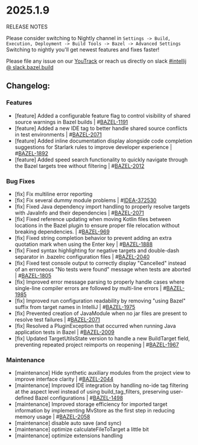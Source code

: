 <!DOCTYPE html> <html lang="en"> <head> <meta charset="UTF-8"> <title>Bazel Plugin 2025.1.9</title> </head> <body> <h1>2025.1.9</h1> <p>RELEASE NOTES</p> <p>Please consider switching to Nightly channel in <code>Settings -> Build, Execution, Deployment -> Build Tools -> Bazel -> Advanced Settings</code><br> Switching to nightly you'll get newest features and fixes faster!</p> <p>Please file any issue on our <a href="https://youtrack.jetbrains.com/issues/BAZEL">YouTrack</a> or reach us directly on slack <a href="https://bazelbuild.slack.com/archives/C025SBYFC4E">#intellij @ slack.bazel.build</a></p> <h2>Changelog:</h2> <h3>Features</h3> <ul> <li>[feature] Added a configurable feature flag to control visibility of shared source warnings in Bazel builds | #<a href="https://youtrack.jetbrains.com/issue/BAZEL-1191">BAZEL-1191</a></li> <li>[feature] Added a new IDE tag to better handle shared source conflicts in test environments | #<a href="https://youtrack.jetbrains.com/issue/BAZEL-2071">BAZEL-2071</a></li> <li>[feature] Added inline documentation display alongside code completion suggestions for Starlark rules to improve developer experience | #<a href="https://youtrack.jetbrains.com/issue/BAZEL-1892">BAZEL-1892</a></li> <li>[feature] Added speed search functionality to quickly navigate through the Bazel targets tree without filtering | #<a href="https://youtrack.jetbrains.com/issue/BAZEL-2012">BAZEL-2012</a></li> </ul> <h3>Bug Fixes</h3> <ul> <li>[fix] Fix multiline error reporting</li> <li>[fix] Fix several dummy module problems | #<a href="https://youtrack.jetbrains.com/issue/IDEA-372530">IDEA-372530</a></li> <li>[fix] Fixed Java dependency import handling to properly resolve targets with JavaInfo and their dependencies | #<a href="https://youtrack.jetbrains.com/issue/BAZEL-2071">BAZEL-2071</a></li> <li>[fix] Fixed reference updating when moving Kotlin files between locations in the Bazel plugin to ensure proper file relocation without breaking dependencies. | #<a href="https://youtrack.jetbrains.com/issue/BAZEL-969">BAZEL-969</a></li> <li>[fix] Fixed string completion behavior to prevent adding an extra quotation mark when using the Enter key | #<a href="https://youtrack.jetbrains.com/issue/BAZEL-1888">BAZEL-1888</a></li> <li>[fix] Fixed syntax highlighting for negative targets and double-dash separator in .bazelrc configuration files | #<a href="https://youtrack.jetbrains.com/issue/BAZEL-2040">BAZEL-2040</a></li> <li>[fix] Fixed test console output to correctly display "Cancelled" instead of an erroneous "No tests were found" message when tests are aborted | #<a href="https://youtrack.jetbrains.com/issue/BAZEL-1805">BAZEL-1805</a></li> <li>[fix] Improved error message parsing to properly handle cases where single-line compiler errors are followed by multi-line errors | #<a href="https://youtrack.jetbrains.com/issue/BAZEL-1985">BAZEL-1985</a></li> <li>[fix] Improved run configuration readability by removing "using Bazel" suffix from target names in IntelliJ | #<a href="https://youtrack.jetbrains.com/issue/BAZEL-1975">BAZEL-1975</a></li> <li>[fix] Prevented creation of JavaModule when no jar files are present to resolve test failures | #<a href="https://youtrack.jetbrains.com/issue/BAZEL-2071">BAZEL-2071</a></li> <li>[fix] Resolved a PluginException that occurred when running Java application tests in Bazel | #<a href="https://youtrack.jetbrains.com/issue/BAZEL-2009">BAZEL-2009</a></li> <li>[fix] Updated TargetUtilsState version to handle a new BuildTarget field, preventing repeated project reimports on reopening | #<a href="https://youtrack.jetbrains.com/issue/BAZEL-1967">BAZEL-1967</a></li> </ul> <h3>Maintenance</h3> <ul> <li>[maintenance] Hide synthetic auxiliary modules from the project view to improve interface clarity | #<a href="https://youtrack.jetbrains.com/issue/BAZEL-2044">BAZEL-2044</a></li> <li>[maintenance] Improved IDE integration by handling no-ide tag filtering at the aspect level instead of using build_tag_filters, preserving user-defined Bazel configurations | #<a href="https://youtrack.jetbrains.com/issue/BAZEL-1498">BAZEL-1498</a></li> <li>[maintenance] Improved storage efficiency for imported target information by implementing MvStore as the first step in reducing memory usage | #<a href="https://youtrack.jetbrains.com/issue/BAZEL-2058">BAZEL-2058</a></li> <li>[maintenance] disable auto save (and sync)</li> <li>[maintenance] optimize calculateFileToTarget a little bit</li> <li>[maintenance] optimize extensions handling</li> </ul> </body> </html>